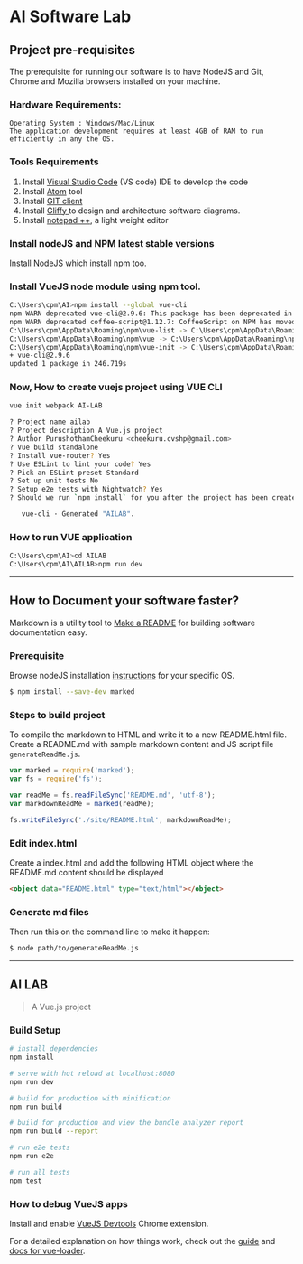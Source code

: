 # AI Software Lab

## Project pre-requisites

The prerequisite for running our software is to have NodeJS and Git, Chrome and Mozilla browsers installed on your machine.

### Hardware Requirements:
```
Operating System : Windows/Mac/Linux
The application development requires at least 4GB of RAM to run efficiently in any the OS.
```
### Tools Requirements

1. Install [Visual Studio Code](https://code.visualstudio.com/Download) (VS code) IDE to develop the code
2. Install [Atom](https://atom.io/) tool
3. Install [GIT client](https://git-scm.com/download/gui/windows)
4. Install [Gliffy ](https://chrome.google.com/webstore/detail/gliffy-diagrams/bhmicilclplefnflapjmnngmkkkkpfad?hl=en) to design and architecture software diagrams.
5. Install [notepad ++](https://notepad-plus-plus.org/downloads/v7.8.1/), a light weight editor

### Install nodeJS and NPM latest stable versions  

Install [NodeJS](https://nodejs.org/en/) which install npm too.


### Install VueJS node module using npm tool.

```bash
C:\Users\cpm\AI>npm install --global vue-cli
npm WARN deprecated vue-cli@2.9.6: This package has been deprecated in favour of @vue/cli
npm WARN deprecated coffee-script@1.12.7: CoffeeScript on NPM has moved to "coffeescript" (no hyphen)
C:\Users\cpm\AppData\Roaming\npm\vue-list -> C:\Users\cpm\AppData\Roaming\npm\node_modules\vue-cli\bin\vue-list
C:\Users\cpm\AppData\Roaming\npm\vue -> C:\Users\cpm\AppData\Roaming\npm\node_modules\vue-cli\bin\vue
C:\Users\cpm\AppData\Roaming\npm\vue-init -> C:\Users\cpm\AppData\Roaming\npm\node_modules\vue-cli\bin\vue-init
+ vue-cli@2.9.6
updated 1 package in 246.719s
```

### Now, How to create vuejs project using VUE CLI

```bash
vue init webpack AI-LAB

? Project name ailab
? Project description A Vue.js project
? Author PurushothamCheekuru <cheekuru.cvshp@gmail.com>
? Vue build standalone
? Install vue-router? Yes
? Use ESLint to lint your code? Yes
? Pick an ESLint preset Standard
? Set up unit tests No
? Setup e2e tests with Nightwatch? Yes
? Should we run `npm install` for you after the project has been created? (recommended) npm

   vue-cli · Generated "AILAB".
```

### How to run VUE application

```bash
C:\Users\cpm\AI>cd AILAB
C:\Users\cpm\AI\AILAB>npm run dev
```

----------------------
## How to Document your software faster?

Markdown is a utility tool to [Make a README](https://www.makeareadme.com/) for building software documentation easy.

### Prerequisite

Browse nodeJS installation [instructions](https://nodejs.org/en/download/) for your specific OS.

```bash
$ npm install --save-dev marked
```

### Steps to build project

To compile the markdown to HTML and write it to a new README.html file. Create a README.md with sample markdown content and  JS script file ```generateReadMe.js```.

```javascript
var marked = require('marked');
var fs = require('fs');

var readMe = fs.readFileSync('README.md', 'utf-8');
var markdownReadMe = marked(readMe);

fs.writeFileSync('./site/README.html', markdownReadMe);
```

### Edit index.html
Create a index.html and add the following HTML object where the README.md content should be displayed
```html
<object data="README.html" type="text/html"></object>
```

### Generate md files
Then run this on the command line to make it happen:
```bash
$ node path/to/generateReadMe.js
```

----------------------------------------------------------


## AI LAB

> A Vue.js project

### Build Setup

``` bash
# install dependencies
npm install

# serve with hot reload at localhost:8080
npm run dev

# build for production with minification
npm run build

# build for production and view the bundle analyzer report
npm run build --report

# run e2e tests
npm run e2e

# run all tests
npm test
```
### How to debug VueJS apps

Install and enable [VueJS Devtools](https://flaviocopes.com/vue-devtools/)  Chrome extension.

For a detailed explanation on how things work, check out the [guide](http://vuejs-templates.github.io/webpack/) and [docs for vue-loader](http://vuejs.github.io/vue-loader).
